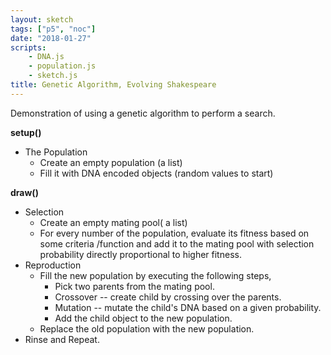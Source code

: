 ```yaml
---
layout: sketch
tags: ["p5", "noc"]
date: "2018-01-27"
scripts: 
    - DNA.js
    - population.js
    - sketch.js
title: Genetic Algorithm, Evolving Shakespeare
---
```

<style>
.stats, .all, .best {
 font-family: "Courier";
}
.best {
    font-size: 48pt;
}
.stats {
    font-size: 24pt;
}
</style>

Demonstration of using a genetic algorithm to perform a search.   

**setup()**   
 
 * The Population
    * Create an empty population (a list)
    * Fill it with DNA encoded objects (random values to start)

**draw()**   
* Selection
    * Create an empty mating pool( a list)
    * For every number of the population, evaluate its fitness based on some 
    criteria /function and add it to the mating pool with selection probability directly proportional to higher fitness.
* Reproduction 
    * Fill the new population by executing the following steps,
        * Pick two parents from the mating pool.
        * Crossover -- create  child by crossing over the parents.
        * Mutation -- mutate the child's DNA based on a given probability.
        * Add the child object to the new population.
    * Replace the old population with the new population.
* Rinse and Repeat.

